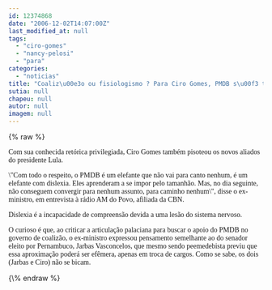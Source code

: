```yaml
---
id: 12374868
date: "2006-12-02T14:07:00Z"
last_modified_at: null
tags:
  - "ciro-gomes"
  - "nancy-pelosi"
  - "para"
categories:
  - "noticias"
title: "Coaliz\u00e3o ou fisiologismo ? Para Ciro Gomes, PMDB s\u00f3 tem interesse pelos cargos"
sutia: null
chapeu: null
autor: null
imagem: null
---
```

{\% raw %}
<p><P><FONT face=Verdana>Com sua conhecida retórica privilegiada, Ciro Gomes também pisoteou os novos aliados do presidente Lula.</FONT></P></p>
<p><P><FONT face=Verdana>\"Com todo o respeito, o PMDB é um elefante que não vai para canto nenhum, é um elefante com dislexia. Eles aprenderam a se impor pelo tamanhão. Mas, no dia seguinte, não conseguem convergir para nenhum assunto, para caminho nenhum\", disse o ex-ministro, em entrevista à rádio AM do Povo, afiliada da CBN. </FONT></P></p>
<p><P><FONT face=Verdana>Dislexia é a incapacidade de compreensão devida a uma lesão do sistema nervoso. </FONT></P></p>
<p><P><FONT face=Verdana>O curioso é que, ao criticar a articulação palaciana para buscar o apoio do PMDB no governo de coalizão, o ex-ministro expressou pensamento semelhante ao do senador eleito por Pernambuco, Jarbas Vasconcelos, que mesmo sendo peemedebista previu que essa aproximação poderá ser efêmera, apenas em troca de cargos. Como se sabe, os dois (Jarbas e Ciro) não se bicam.</FONT></P> </p>
{\% endraw %}